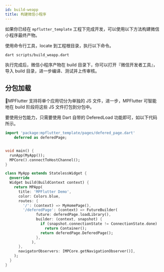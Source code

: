 ```yaml
---
id: build-weapp
title: 构建微信小程序
---
```


如果你已经在 `mpflutter_template` 工程下完成开发，可以使用以下方法构建微信小程序最终产物。

使用命令行工具，locate 到工程根目录，执行以下命令。

```sh
dart scripts/build_weapp.dart
```

执行完成后，微信小程序产物在 build 目录下，你可以打开『微信开发者工具』，导入 build 目录，进一步编译、测试并上传审核。

## 分包加载

MPFlutter 支持将单个应用切分为单独的 JS 文件，进一步，MPFlutter 可智能地在 build 阶段将这些 JS 文件打包到分包中。

要使用分包能力，只需要使用 Dart 自带的 DeferedLoad 功能即可，如以下代码所示。

```dart
import 'package:mpflutter_template/pages/defered_page.dart'
    deferred as deferedPage;


void main() {
  runApp(MyApp());
  MPCore().connectToHostChannel();
}

class MyApp extends StatelessWidget {
  @override
  Widget build(BuildContext context) {
    return MPApp(
      title: 'MPFlutter Demo',
      color: Colors.blue,
      routes: {
        '/': (context) => MyHomePage(),
        '/deferedPage': (context) => FutureBuilder(
              future: deferedPage.loadLibrary(),
              builder: (context, snapshot) {
                if (snapshot.connectionState != ConnectionState.done)
                  return Container();
                return deferedPage.DeferedPage();
              },
            ),
      },
      navigatorObservers: [MPCore.getNavigationObserver()],
    );
  }
}

```